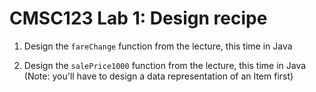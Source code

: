 # CMSC123 Lab 1: Design recipe

1. Design the `fareChange` function from the lecture, this time in Java

2. Design the `salePrice1000` function from the lecture, this time in Java (Note: you'll have to design a data representation of an Item first)
